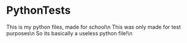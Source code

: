 # PythonTests
This is my python files, made for school\n
This was only made for test purposes\n
So its basically a useless python file!\n
